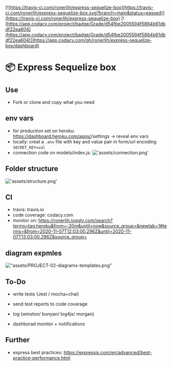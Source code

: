 [![https://travis-ci.com/ronerlih/express-sequelize-box](https://travis-ci.com/ronerlih/express-sequelize-box.svg?branch=main&status=passed)](https://travis-ci.com/ronerlih/express-sequelize-box) [![https://app.codacy.com/project/badge/Grade/d54fbe2005594f5884b61dbdf22ea604](https://app.codacy.com/project/badge/Grade/d54fbe2005594f5884b61dbdf22ea604)](https://app.codacy.com/gh/ronerlih/express-sequelize-box/dashboard)

# 📦 Express Sequelize box

## Use

-   Fork or clone and copy what you need

## env vars

-   for production set on heroku: https://dashboard.heroku.com/apps/<app-name>/settings -> reveal env vars
-   locally: creat a `.env` file with key and value pair in form/url encoding `SECRET_KEY=val`
-   connection code on models/index.js: !['assets/connection.png'](assets/connection.png)

## Folder structure

!['assets/structure.png'](assets/structure.png)

## CI

-   travis: travis.io
-   code coverage: codacy.com
-   monitor on: https://ronerlih.loggly.com/search?terms=tag:heroku&from=-20m&until=now&source_group=&newtab=1#terms=&from=2020-11-07T12:03:00.296Z&until=2020-11-07T13:03:00.296Z&source_group=

## diagram expmles

!["assets/PROJECT-02-diagrams-templates.png"](assets/PROJECT-02-diagrams-templates.png)

## To-Do

-   write tests (Jest / mocha+chai)
-   send test reports to code covarage

-   log (winston/ bunyan/ log4js/ morgan)
-   dashborad monitor + notifications

## Further

-   express best practices: https://expressjs.com/en/advanced/best-practice-performance.html
